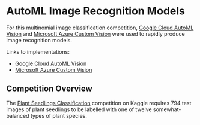 # AutoML Image Recognition Models

For this multinomial image classification competition, [Google Cloud AutoML Vision](https://cloud.google.com/vision/) and [Microsoft Azure Custom Vision](https://azure.microsoft.com/en-gb/services/cognitive-services/custom-vision-service/) were used to rapidly produce image recognition models.

Links to implementations:
- [Google Cloud AutoML Vision](Google_Cloud_AutoML_Vision/)
- [Microsoft Azure Custom Vision](Microsoft_Azure_Custom_Vision/) 

## Competition Overview

The [Plant Seedlings Classification](https://www.kaggle.com/c/plant-seedlings-classification) competition on Kaggle requires 794 test images of plant seedlings to be labelled with one of twelve somewhat-balanced types of plant species.
